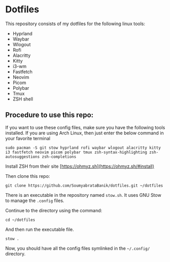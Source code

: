 # Dotfiles

This repository consists of my dotfiles for the following linux tools:
- Hyprland
- Waybar
- Wlogout
- Rofi
- Alacritty
- Kitty
- i3-wm
- Fastfetch
- Neovim
- Picom
- Polybar
- Tmux
- ZSH shell


## Procedure to use this repo:

If you want to use these config files, make sure you have the following tools installed. If you are using Arch Linux, then just enter the below command in your favorite terminal

```
sudo pacman -S git stow hyprland rofi waybar wlogout alacritty kitty i3 fastfetch neovim picom polybar tmux zsh-syntax-highlighting zsh-autosuggestions zsh-completions
```

Install ZSH from their site [https://ohmyz.sh](https://ohmyz.sh/#install)

Then clone this repo:

```
git clone https://github.com/SoumyabrataBanik/dotfiles.git ~/dotfiles
```

There is an executable in the repository named `stow.sh`. It uses GNU Stow to manage the `.config` files.

Continue to the directory using the command:

```
cd ~/dotfiles
```

And then run the executable file.

```
stow .
```

Now, you should have all the config files symlinked in the `~/.config/` directory.
